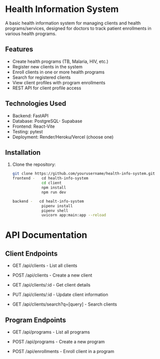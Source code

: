 # Health Information System

A basic health information system for managing clients and health programs/services, designed for doctors to track patient enrollments in various health programs.

## Features

- Create health programs (TB, Malaria, HIV, etc.)
- Register new clients in the system
- Enroll clients in one or more health programs
- Search for registered clients
- View client profiles with program enrollments
- REST API for client profile access

## Technologies Used

- Backend: FastAPI
- Database: PostgreSQL- Supabase
- Frontend: React-Vite
- Testing: pytest
- Deployment: Render/Heroku/Vercel (choose one)

## Installation

1. Clone the repository:
   ```bash
   git clone https://github.com/yourusername/health-info-system.git
   frontend -   cd health-info-system
                cd client
                npm install
                npm run dev

   backend -   cd healt-info-system
                pipenv install
                pipenv shell
                uvicorn app:main:app --reload           


# API Documentation
## Client Endpoints
- GET /api/clients - List all clients

- POST /api/clients - Create a new client

- GET /api/clients/:id - Get client details

- PUT /api/clients/:id - Update client information

- GET /api/clients/search?q=[query] - Search clients

## Program Endpoints
- GET /api/programs - List all programs

- POST /api/programs - Create a new program

- POST /api/enrollments - Enroll client in a program